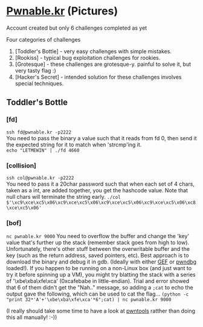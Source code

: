 # [Pwnable.kr](http://pwnable.kr/) (Pictures)  
Account created but only 6 challenges completed as yet

Four categories of challenges

1. [Toddler's Bottle]  -  very easy challenges with simple mistakes.
1. [Rookiss]  -  typical bug exploitation challenges for rookies.
1. [Grotesque]  -  these challenges are grotesque-y. painful to solve it, but very tasty flag :)
1. [Hacker's Secret]  -  intended solution for these challenges involves special techniques.

## Toddler's Bottle

### [fd]

`ssh fd@pwnable.kr -p2222`  
You need to pass the binary a value such that it reads from fd 0, then send it the expected string for it to match when 'strcmp'ing it.  
`echo "LETMEWIN" | ./fd 4660`

### [collision]

`ssh col@pwnable.kr -p2222`  
You need to pass it a 20char password such that when each set of 4 chars, taken as a int, are added together, you get the hashcode value.  Note that null chars will terminate the string early.
`./col $'\xc9\xce\xc5\x06\xc9\xce\xc5\x06\xc9\xce\xc5\x06\xc9\xce\xc5\x06\xc8\xce\xc5\x06'`

### [bof]

`nc pwnable.kr 9000`
You need to overflow the buffer and change the 'key' value that's further up the stack (remember stack goes from high to low). Unfortunately, there's other stuff between the overwritable buffer and the key (such as the return address, saved pointers, etc).  Best approach is to download the binary and debug it in gdb. (Ideally with either [GEF](http://gef.rtfd.io) or [pwndbg](http://pwndbg.com) loaded!).  If you happen to be running on a non-Linux box (and just want to try it before spinning up a VM), you might try blatting the stack with a series of '\xbe\xba\xfe\xca' (0xcafebabe in little-endian).  Trial and error showed that 6 of them didn't get the "Nah.." message, so adding a `;cat` to echo the output gave the following, which can be used to cat the flag...
`(python -c "print 32*'A'+'\xbe\xba\xfe\xca'*6";cat) | nc pwnable.kr 9000`  

(I really should take some time to have a look at [pwntools](http://pwntools.com) ratther than doing this all manually! :-))
